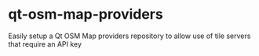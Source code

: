 # qt-osm-map-providers
Easily setup a Qt OSM Map providers repository to allow use of tile servers that require an API key

